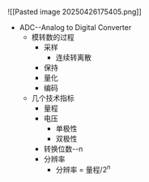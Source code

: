 ![[Pasted image 20250426175405.png]]
- ADC--Analog to Digital Converter
	- 模转数的过程
		- 采样
			- 连续转离散
		- 保持
		- 量化
		- 编码
	- 几个技术指标
		- 量程
		- 电压
			- 单极性
			- 双极性
		- 转换位数--n
		- 分辨率
			- 分辨率 = 量程/$2^n$